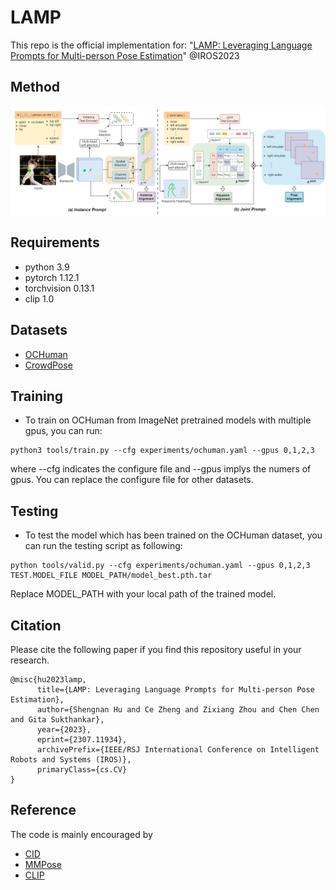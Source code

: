 # LAMP
This repo is the official implementation for: "[LAMP: Leveraging Language Prompts for Multi-person Pose Estimation](https://arxiv.org/abs/2307.11934)" @IROS2023

## Method
![image](https://github.com/shengnanh20/LAMP/blob/main/lamp.png)


## Requirements

* python 3.9
* pytorch 1.12.1
* torchvision 0.13.1
* clip 1.0

## Datasets

* [OCHuman](https://github.com/liruilong940607/OCHumanApi)
* [CrowdPose](https://github.com/Jeff-sjtu/CrowdPose)

## Training

* To train on OCHuman from ImageNet pretrained models with multiple gpus, you can run: 
```
python3 tools/train.py --cfg experiments/ochuman.yaml --gpus 0,1,2,3
```
where --cfg indicates the configure file and --gpus implys the numers of gpus.
You can replace the configure file for other datasets.

## Testing

* To test the model which has been trained on the OCHuman dataset, you can run the testing script as following:
```
python tools/valid.py --cfg experiments/ochuman.yaml --gpus 0,1,2,3 TEST.MODEL_FILE MODEL_PATH/model_best.pth.tar
```
Replace MODEL_PATH with your local path of the trained model.

## Citation

Please cite the following paper if you find this repository useful in your research.
```
@misc{hu2023lamp,
      title={LAMP: Leveraging Language Prompts for Multi-person Pose Estimation}, 
      author={Shengnan Hu and Ce Zheng and Zixiang Zhou and Chen Chen and Gita Sukthankar},
      year={2023},
      eprint={2307.11934},
      archivePrefix={IEEE/RSJ International Conference on Intelligent Robots and Systems (IROS)},
      primaryClass={cs.CV}
}
```


## Reference
The code is mainly encouraged by
* [CID](https://github.com/kennethwdk/CID)
* [MMPose](https://github.com/open-mmlab/mmpose)
* [CLIP](https://github.com/openai/CLIP)
